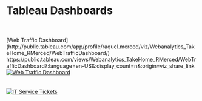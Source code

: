 # Tableau Dashboards

<br>
<br>
[Web Traffic Dashboard](http://public.tableau.com/app/profile/raquel.merced/viz/Webanalytics_TakeHome_RMerced/WebTrafficDashboard/)
https://public.tableau.com/views/Webanalytics_TakeHome_RMerced/WebTrafficDashboard?:language=en-US&:display_count=n&:origin=viz_share_link

<div class='tableauPlaceholder' id='viz1635034184314' style='position: relative'><noscript><a href='#'><img alt='Web Traffic Dashboard ' src='https:&#47;&#47;public.tableau.com&#47;static&#47;images&#47;We&#47;Webanalytics_TakeHome_RMerced&#47;WebTrafficDashboard&#47;1_rss.png' style='border: none' /></a></noscript><object class='tableauViz'  style='display:none;'><param name='host_url' value='https%3A%2F%2Fpublic.tableau.com%2F' /> <param name='embed_code_version' value='3' /> <param name='site_root' value='' /><param name='name' value='Webanalytics_TakeHome_RMerced&#47;WebTrafficDashboard' /><param name='tabs' value='no' /><param name='toolbar' value='yes' /><param name='static_image' value='https:&#47;&#47;public.tableau.com&#47;static&#47;images&#47;We&#47;Webanalytics_TakeHome_RMerced&#47;WebTrafficDashboard&#47;1.png' /> <param name='animate_transition' value='yes' /><param name='display_static_image' value='yes' /><param name='display_spinner' value='yes' /><param name='display_overlay' value='yes' /><param name='display_count' value='yes' /><param name='language' value='en-US' /></object></div>              

<br>
<br>
<div class='tableauPlaceholder' id='viz1635036370091' style='position: relative'><noscript><a href='#'><img alt='IT Service Tickets ' src='https:&#47;&#47;public.tableau.com&#47;static&#47;images&#47;Lo&#47;LogiComITServiceDeskTickets_16335238687230&#47;ITServiceTickets&#47;1_rss.png' style='border: none' /></a></noscript><object class='tableauViz'  style='display:none;'><param name='host_url' value='https%3A%2F%2Fpublic.tableau.com%2F' /> <param name='embed_code_version' value='3' /> <param name='site_root' value='' /><param name='name' value='LogiComITServiceDeskTickets_16335238687230&#47;ITServiceTickets' /><param name='tabs' value='no' /><param name='toolbar' value='yes' /><param name='static_image' value='https:&#47;&#47;public.tableau.com&#47;static&#47;images&#47;Lo&#47;LogiComITServiceDeskTickets_16335238687230&#47;ITServiceTickets&#47;1.png' /> <param name='animate_transition' value='yes' /><param name='display_static_image' value='yes' /><param name='display_spinner' value='yes' /><param name='display_overlay' value='yes' /><param name='display_count' value='yes' /><param name='language' value='en-US' /></object></div>              
